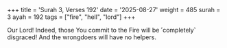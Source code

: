 +++
title = 'Surah 3, Verses 192'
date = '2025-08-27'
weight = 485
surah = 3
ayah = 192
tags = ["fire", "hell", "lord"]
+++

Our Lord! Indeed, those You commit to the Fire will be ˹completely˺ disgraced! And the wrongdoers will have no helpers.